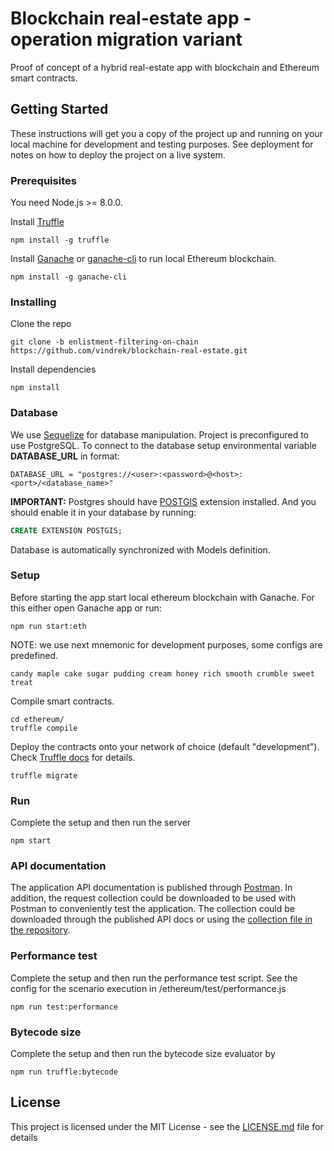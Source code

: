 # Blockchain real-estate app - operation migration variant

Proof of concept of a hybrid real-estate app with blockchain and Ethereum smart contracts. 

## Getting Started

These instructions will get you a copy of the project up and running on your local machine for development and testing purposes. See deployment for notes on how to deploy the project on a live system.

### Prerequisites

You need Node.js >= 8.0.0.

Install [Truffle](http://truffleframework.com/)

```
npm install -g truffle
```

Install [Ganache](http://truffleframework.com/ganache/) or [ganache-cli](https://github.com/trufflesuite/ganache-cli) to run local Ethereum blockchain.

```
npm install -g ganache-cli
```

### Installing

Clone the repo

```
git clone -b enlistment-filtering-on-chain https://github.com/vindrek/blockchain-real-estate.git
```

Install dependencies

```
npm install
```

### Database
We use [Sequelize](http://docs.sequelizejs.com/) for database manipulation.
Project is preconfigured to use PostgreSQL.
To connect to the database setup environmental variable **DATABASE_URL** in format:

```
DATABASE_URL = "postgres://<user>:<password>@<host>:<port>/<database_name>"
```

**IMPORTANT:** Postgres should have [POSTGIS](https://postgis.net/) extension installed.
And you should enable it in your database by running:

```sql
CREATE EXTENSION POSTGIS;
```

Database is automatically synchronized with Models definition.

### Setup

Before starting the app start local ethereum blockchain with Ganache. 
For this either open Ganache app or run:

```
npm run start:eth
```

NOTE: we use next mnemonic for development purposes, some configs are predefined.
```
candy maple cake sugar pudding cream honey rich smooth crumble sweet treat
```

Compile smart contracts.

```
cd ethereum/
truffle compile
```

Deploy the contracts onto your network of choice (default "development").
Check [Truffle docs](http://truffleframework.com/docs/) for details.

```
truffle migrate
```

### Run

Complete the setup and then run the server

```
npm start
```

### API documentation

The application API documentation is published through [Postman](https://documenter.getpostman.com/view/3736511/blockhain-real-estate-migrations-both-v2-and-v3/RW8Apohc). In addition, the request collection could be downloaded to be used with Postman to conveniently test the application. The collection could be downloaded through the published API docs or using the [collection file in the repository](https://github.com/vindrek/blockchain-real-estate/blob/enlistment-filtering-on-chain/Blockhain%20real%20estate-%20migrations.postman_collection.json).

### Performance test

Complete the setup and then run the performance test script. See the config for the scenario execution in /ethereum/test/performance.js
```
npm run test:performance
```

### Bytecode size

Complete the setup and then run the bytecode size evaluator by
```
npm run truffle:bytecode
```

## License

This project is licensed under the MIT License - see the [LICENSE.md](LICENSE.md) file for details




